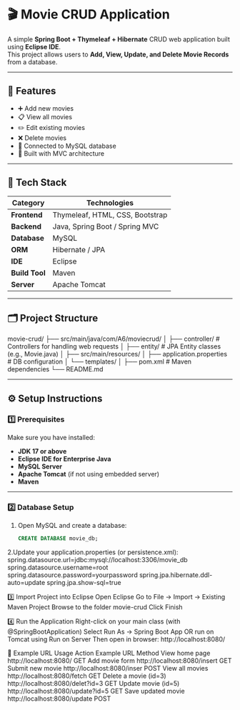 # 🎬 Movie CRUD Application

A simple **Spring Boot + Thymeleaf + Hibernate** CRUD web application built using **Eclipse IDE**.  
This project allows users to **Add, View, Update, and Delete Movie Records** from a database.

---

## 🚀 Features
- ➕ Add new movies  
- 📋 View all movies  
- ✏️ Edit existing movies  
- ❌ Delete movies  
- 💾 Connected to MySQL database  
- 🧱 Built with MVC architecture  

---

## 🧰 Tech Stack
| Category       | Technologies                    |
| -------------- | ------------------------------- |
| **Frontend**   | Thymeleaf, HTML, CSS, Bootstrap |
| **Backend**    | Java, Spring Boot / Spring MVC  |
| **Database**   | MySQL                           |
| **ORM**        | Hibernate / JPA                 |
| **IDE**        | Eclipse                         |
| **Build Tool** | Maven                           |
| **Server**     | Apache Tomcat                   |


---

## 🗂️ Project Structure

movie-crud/
├── src/main/java/com/A6/moviecrud/
│ ├── controller/ # Controllers for handling web requests
│ ├── entity/ # JPA Entity classes (e.g., Movie.java)
│
├── src/main/resources/
│ ├── application.properties # DB configuration
│ └── templates/ 
│
├── pom.xml # Maven dependencies
└── README.md


---

## ⚙️ Setup Instructions

### 1️⃣ Prerequisites
Make sure you have installed:
- **JDK 17 or above**
- **Eclipse IDE for Enterprise Java**
- **MySQL Server**
- **Apache Tomcat** (if not using embedded server)
- **Maven**

---

### 2️⃣ Database Setup
1. Open MySQL and create a database:
   ```sql
   CREATE DATABASE movie_db;
2.Update your application.properties (or persistence.xml):
spring.datasource.url=jdbc:mysql://localhost:3306/movie_db
spring.datasource.username=root
spring.datasource.password=yourpassword
spring.jpa.hibernate.ddl-auto=update
spring.jpa.show-sql=true

3️⃣ Import Project into Eclipse
Open Eclipse
Go to File → Import → Existing Maven Project
Browse to the folder movie-crud
Click Finish

4️⃣ Run the Application
Right-click on your main class (with @SpringBootApplication)
Select Run As → Spring Boot App
OR run on Tomcat using Run on Server
Then open in browser:
http://localhost:8080/


🧩 Example URL Usage
Action	                        Example URL                  	 Method
View home page	           http://localhost:8080/               GET
Add movie form          	 http://localhost:8080/insert         GET
Submit new movie	         http://localhost:8080/inser      	  POST
View all movies          	 http://localhost:8080/fetch          GET
Delete a movie (id=3)	     http://localhost:8080/delet?id=3   	GET
Update movie (id=5)        http://localhost:8080/update?id=5   	GET
Save updated movie	       http://localhost:8080/update         POST

